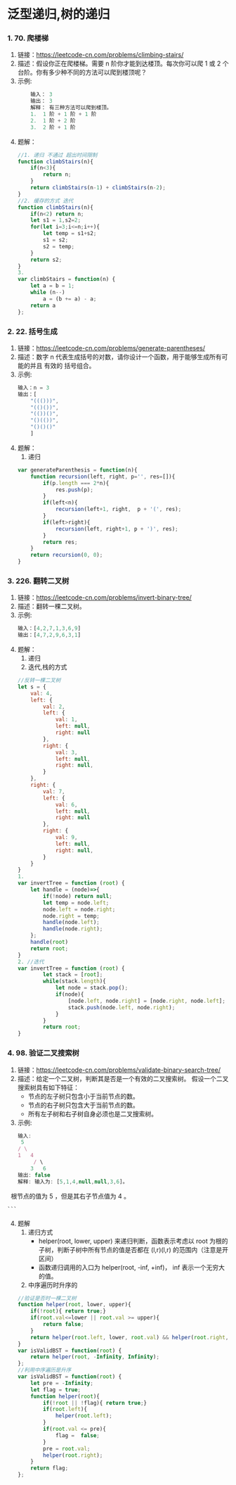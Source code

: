 # 泛型递归,树的递归
### 1. 70. 爬楼梯
1. 链接：https://leetcode-cn.com/problems/climbing-stairs/
2. 描述：假设你正在爬楼梯。需要 n 阶你才能到达楼顶。每次你可以爬 1 或 2 个台阶。你有多少种不同的方法可以爬到楼顶呢？
3. 示例:
    ```javascript
        输入： 3
        输出： 3
        解释： 有三种方法可以爬到楼顶。
        1.  1 阶 + 1 阶 + 1 阶
        2.  1 阶 + 2 阶
        3.  2 阶 + 1 阶
    ```
4. 题解：
    ```javascript
    //1. 递归 不通过 超出时间限制
    function climbStairs(n){
        if(n<3){
            return n;
        }
        return climbStairs(n-1) + climbStairs(n-2);
    }
    //2. 缓存的方式 迭代
    function climbStairs(n){
        if(n<2) return n;
        let s1 = 1,s2=2;
        for(let i=3;i<=n;i++){
            let temp = s1+s2;
            s1 = s2;
            s2 = temp;
        }
        return s2;
    }
    3. 
    var climbStairs = function(n) {
        let a = b = 1;
        while (n--)
            a = (b += a) - a;
        return a
    };
    ```
### 2. 22. 括号生成
1. 链接：https://leetcode-cn.com/problems/generate-parentheses/
2. 描述：数字 n 代表生成括号的对数，请你设计一个函数，用于能够生成所有可能的并且 有效的 括号组合。
3. 示例:
    ```javascript
    输入：n = 3
    输出：[
        "((()))",
        "(()())",
        "(())()",
        "()(())",
        "()()()"
        ]
    ```
4. 题解：
    1. 递归
    ```javascript
    var generateParenthesis = function(n){
        function recursion(left, right, p='', res=[]){
            if(p.length === 2*n){
                res.push(p);
            }
            if(left<n){
                recursion(left+1, right,  p + '(', res);
            }
            if(left>right){
                recursion(left, right+1, p + ')', res);
            }
            return res;
        }  
        return recursion(0, 0);
    }
    ```
### 3. 226. 翻转二叉树
1. 链接：https://leetcode-cn.com/problems/invert-binary-tree/
2. 描述：翻转一棵二叉树。
3. 示例:
    ```javascript
    输入：[4,2,7,1,3,6,9]
    输出：[4,7,2,9,6,3,1]
    ```
4. 题解：
    1. 递归
    2. 迭代,栈的方式
    ```javascript
    //反转一棵二叉树
    let s = {
        val: 4, 
        left: {
            val: 2,
            left: {
                val: 1,
                left: null,
                right: null
            },
            right: {
                val: 3,
                left: null,
                right: null,
            }
        },
        right: {
            val: 7,
            left: {
                val: 6,
                left: null,
                right: null
            },
            right: {
                val: 9,
                left: null,
                right: null,
            }
        }
    }
    1. 
    var invertTree = function (root) {
        let handle = (node)=>{
            if(!node) return null;
            let temp = node.left;
            node.left = node.right;
            node.right = temp;
            handle(node.left);
            handle(node.right);
        };
        handle(root)
        return root;
    }
    2. //迭代
    var invertTree = function (root) {
            let stack = [root];
            while(stack.length){
                let node = stack.pop();
                if(node){
                    [node.left, node.right] = [node.right, node.left];
                    stack.push(node.left, node.right);
                }            
            }
            return root;
    }
    ```
### 4. 98. 验证二叉搜索树
1. 链接：https://leetcode-cn.com/problems/validate-binary-search-tree/
2. 描述：给定一个二叉树，判断其是否是一个有效的二叉搜索树。
假设一个二叉搜索树具有如下特征：
    - 节点的左子树只包含小于当前节点的数。
    - 节点的右子树只包含大于当前节点的数。
    - 所有左子树和右子树自身必须也是二叉搜索树。
3. 示例:
    ```javascript
    输入:
     5
    / \
    1   4
         / \
        3   6
    输出: false
    解释: 输入为: [5,1,4,null,null,3,6]。
    根节点的值为 5 ，但是其右子节点值为 4 。

    ```
4. 题解
    1. 递归方式
        - helper(root, lower, upper) 来递归判断，函数表示考虑以 root 为根的子树，判断子树中所有节点的值是否都在 (l,r)(l,r) 的范围内（注意是开区间）
        - 函数递归调用的入口为 helper(root, -inf, +inf)， inf 表示一个无穷大的值。
    2. 中序遍历时升序的
    ```javascript
    //验证是否时一棵二叉树
    function helper(root, lower, upper){
        if(!root){ return true;}
        if(root.val<=lower || root.val >= upper){
            return false;
        }
        return helper(root.left, lower, root.val) && helper(root.right, root.val, upper);
    }
    var isValidBST = function(root) {
        return helper(root, -Infinity, Infinity);
    };
    //利用中序遍历是升序
    var isValidBST = function(root) {
        let pre = -Infinity;
        let flag = true;
        function helper(root){
            if(!root || !flag){ return true;}
            if(root.left){
                helper(root.left);
            }
            if(root.val <= pre){
                flag =  false;
            }
            pre = root.val;
            helper(root.right);
        }
        return flag;
    };
    ```
